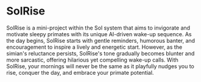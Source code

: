 # SolRise

SolRise is a mini-project within the Sol system that aims to invigorate and motivate sleepy primates with its unique AI-driven wake-up sequence. As the day begins, SolRise starts with gentle reminders, humorous banter, and encouragement to inspire a lively and energetic start. However, as the simian's reluctance persists, SolRise's tone gradually becomes blunter and more sarcastic, offering hilarious yet compelling wake-up calls. With SolRise, your mornings will never be the same as it playfully nudges you to rise, conquer the day, and embrace your primate potential.
